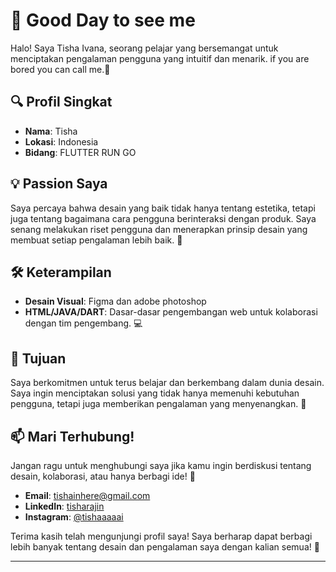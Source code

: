 # 👋 Good Day to see me

Halo! Saya Tisha Ivana, seorang pelajar yang bersemangat untuk menciptakan pengalaman pengguna yang intuitif dan menarik.
if you are bored you can call me.🎨

## 🔍 Profil Singkat

- **Nama**: Tisha
- **Lokasi**: Indonesia
- **Bidang**: FLUTTER RUN GO

## 💡 Passion Saya

Saya percaya bahwa desain yang baik tidak hanya tentang estetika, tetapi juga tentang bagaimana cara pengguna berinteraksi dengan produk. Saya senang melakukan riset pengguna dan menerapkan prinsip desain yang membuat setiap pengalaman lebih baik. 🌟

## 🛠 Keterampilan

- **Desain Visual**: Figma dan adobe photoshop
- **HTML/JAVA/DART**: Dasar-dasar pengembangan web untuk kolaborasi dengan tim pengembang. 💻

## 🎯 Tujuan

Saya berkomitmen untuk terus belajar dan berkembang dalam dunia desain. Saya ingin menciptakan solusi yang tidak hanya memenuhi kebutuhan pengguna, tetapi juga memberikan pengalaman yang menyenangkan. 🚀

## 📫 Mari Terhubung!

Jangan ragu untuk menghubungi saya jika kamu ingin berdiskusi tentang desain, kolaborasi, atau hanya berbagi ide! 📧

- **Email**: tishainhere@gmail.com
- **LinkedIn**: [tisharajin](https://www.linkedin.com/in/yourprofile)
- **Instagram**: [@tishaaaaai](https://instagram.com/tishaaaaai)

Terima kasih telah mengunjungi profil saya! Saya berharap dapat berbagi lebih banyak tentang desain dan pengalaman saya dengan kalian semua! 🎉

--- 
